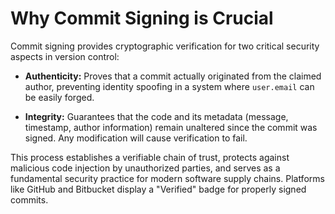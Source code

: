 # Why Commit Signing is Crucial

Commit signing provides cryptographic verification for two critical security aspects in version control:

*   **Authenticity:** Proves that a commit actually originated from the claimed author, preventing identity spoofing in a system where `user.email` can be easily forged.

*   **Integrity:** Guarantees that the code and its metadata (message, timestamp, author information) remain unaltered since the commit was signed. Any modification will cause verification to fail.

This process establishes a verifiable chain of trust, protects against malicious code injection by unauthorized parties, and serves as a fundamental security practice for modern software supply chains. Platforms like GitHub and Bitbucket display a "Verified" badge for properly signed commits.